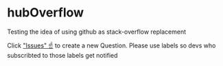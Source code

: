 # hubOverflow
Testing the idea of using github as stack-overflow replacement

Click ["Issues" ☝️](https://github.com/rxgetta/hubOverflow/issues) to create a new Question. Please use labels so devs who subscribted to those labels get notified
